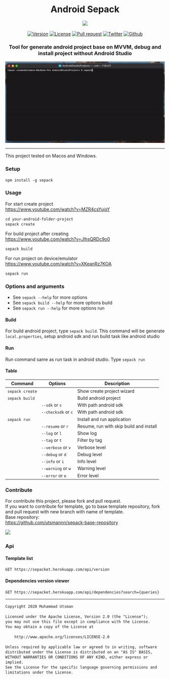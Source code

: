 <h1 align="center">
  Android Sepack
</h1>

<p align="center">
  <img src="https://images.unsplash.com/photo-1511854289476-81c95d2a62c6?ixlib=rb-1.2.1&ixid=eyJhcHBfaWQiOjEyMDd9&auto=format&fit=crop&w=800&q=80"/>
</p>

<p align="center">
  <a href="https://www.npmjs.com/package/sepack"><img alt="Version" src="https://img.shields.io/npm/v/sepack"></a>
  <a href="LICENSE"><img alt="License" src="https://img.shields.io/badge/License-Apache%202.0-blue.svg"></a>
  <a href="https://github.com/utsmannn/android-sepack/pulls"><img alt="Pull request" src="https://img.shields.io/badge/PRs-welcome-brightgreen.svg?style=flat"></a>
  <a href="https://twitter.com/utsmannn"><img alt="Twitter" src="https://img.shields.io/twitter/follow/utsmannn"></a>
  <a href="https://github.com/utsmannn"><img alt="Github" src="https://img.shields.io/github/followers/utsmannn?label=follow&style=social"></a>
  <h3 align="center">Tool for generate android project base on MVVM, debug and install project without Android Studio</h3>
</p>

<p align="center">
  <img src="img.gif"/>
</p>

---

This project tested on Macos and Windows.

### Setup

```
npm install -g sepack
```

### Usage

For start create project <br>
https://www.youtube.com/watch?v=MZR4csYujsY
```
cd your-android-folder-project
sepack create
```

For build project after creating <br>
https://www.youtube.com/watch?v=JlhsQRDc9o0
```
sepack build
```

For run project on device/emulator <br>
https://www.youtube.com/watch?v=XKeanRz7KOA

```
sepack run
```

### Options and arguments

- See `sepack --help` for more options
- See `sepack build --help` for more options build
- See `sepack run --help` for more options run

#### Build
For build android project, type `sepack build`. This command will be generate `local.properties`, setup android sdk and run build task like android studio

#### Run
Run command same as run task in android studio. Type `sepack run`

#### Table

|Command|Options|Description|
|---|---|---|
|`sepack create`|             | Show create project wizard |
|`sepack build`|              | Build android project |
|              | `--sdk` or `s` | With path android sdk |
|              | `--checksdk` or `c` | With path android sdk |
|`sepack run`|              | Install and run application |
|            | `--resume` or `r` | Resume, run with skip build and install |
|            | `--log` or `l` | Show log |
|            | `--tag` or `t` | Filter by tag |
|            | `--verbose` or `v` | Verbose level |
|            | `--debug` or `d` | Debug level |
|            | `--info` or `i` | Info level |
|            | `--warning` or `w` | Warning level |
|            | `--error` or `e` | Error level |


### Contribute
For contribute this project, please fork and pull request. <br>
If you want to contribute for template, go to base template repository, fork and pull request with new branch with name of template. <br>
Base repository: <br>
https://github.com/utsmannn/sepack-base-repository

![](branch-template.png)

### Api

#### Template list

```
GET https://sepacket.herokuapp.com/api/version
```

#### Dependencies version viewer

```
GET https://sepacket.herokuapp.com/api/dependencies?search={queries}
```

---

```
Copyright 2020 Muhammad Utsman

Licensed under the Apache License, Version 2.0 (the "License");
you may not use this file except in compliance with the License.
You may obtain a copy of the License at

    http://www.apache.org/licenses/LICENSE-2.0

Unless required by applicable law or agreed to in writing, software
distributed under the License is distributed on an "AS IS" BASIS,
WITHOUT WARRANTIES OR CONDITIONS OF ANY KIND, either express or implied.
See the License for the specific language governing permissions and
limitations under the License.
```
